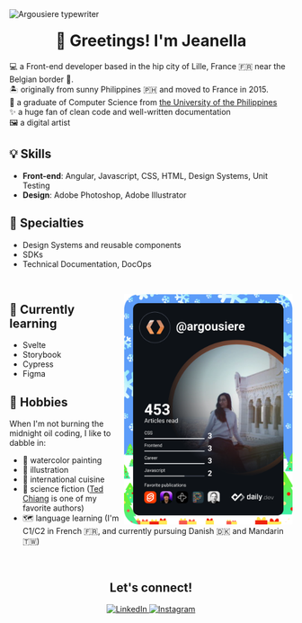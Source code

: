 
<img align="left" src="https://user-images.githubusercontent.com/67679921/153674054-02cfbbca-1c21-4afd-8d3d-75d4405f4026.png" alt="Argousiere typewriter" />
<h1 align="center">👋 Greetings! I'm Jeanella</h1>

<p>
  💻 a Front-end developer based in the hip city of Lille, France 🇫🇷 near the Belgian border 🍺.<br />
  🏝️ originally from sunny Philippines 🇵🇭 and moved to France in 2015.<br />
  🏫 a graduate of Computer Science from <a href="https://dcs.upd.edu.ph/">the University of the Philippines</a><br />
  ✨ a huge fan of clean code and well-written documentation<br />
  🖼️ a digital artist
</p>

## 💡 Skills
- **Front-end**: Angular, Javascript, CSS, HTML, Design Systems, Unit Testing  
- **Design**: Adobe Photoshop, Adobe Illustrator

## 🎩 Specialties
- Design Systems and reusable components
- SDKs
- Technical Documentation, DocOps

<br />

<a href="https://app.daily.dev/argousiere"><img align="right" src="https://github.com/argousiere/argousiere/blob/main/devcard.svg" width="300" alt="argousiere's Dev Card"/></a>

## 🌱 Currently learning
- Svelte
- Storybook
- Cypress
- Figma

## 🌠 Hobbies
When I'm not burning the midnight oil coding, I like to dabble in:
- 🎨 watercolor painting
- 📝 illustration
- 🍜 international cuisine
- 📖 science fiction ([Ted Chiang](https://www.newyorker.com/culture/persons-of-interest/ted-chiangs-soulful-science-fiction) is one of my favorite authors)
- 🗺️ language learning (I'm C1/C2 in French 🇫🇷, and currently pursuing Danish 🇩🇰 and Mandarin 🇹🇼)

<br />

<h2 align="center">Let's connect!</h2>
<p align="center">
  <a href="https://www.linkedin.com/in/jeanellapascual/">
   <img src="https://img.shields.io/badge/-LinkedIn-blue?style=flat&logo=Linkedin&logoColor=white" alt="LinkedIn" />
  </a>
  <a href="https://www.instagram.com/jeekapascual/">
   <img src="https://img.shields.io/badge/-Instagram-c13584?style=flat&labelColor=c13584&logo=instagram&logoColor=white" alt="Instagram" />
  </a>
</p>                                                                                                                                        
